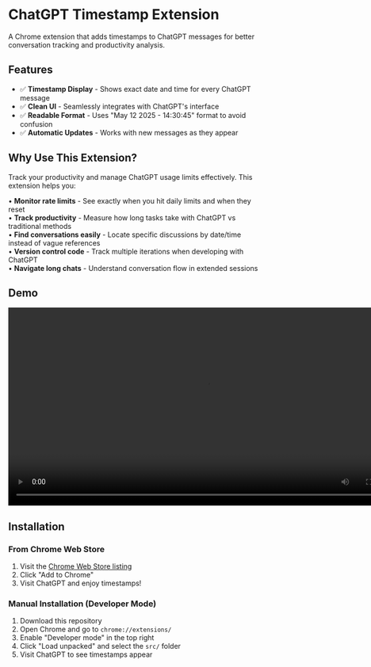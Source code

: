 # ChatGPT Timestamp Extension

A Chrome extension that adds timestamps to ChatGPT messages for better conversation tracking and productivity analysis.

## Features

- ✅ **Timestamp Display** - Shows exact date and time for every ChatGPT message
- ✅ **Clean UI** - Seamlessly integrates with ChatGPT's interface
- ✅ **Readable Format** - Uses "May 12 2025 - 14:30:45" format to avoid confusion
- ✅ **Automatic Updates** - Works with new messages as they appear

## Why Use This Extension?

Track your productivity and manage ChatGPT usage limits effectively. This extension helps you:

• **Monitor rate limits** - See exactly when you hit daily limits and when they reset  
• **Track productivity** - Measure how long tasks take with ChatGPT vs traditional methods  
• **Find conversations easily** - Locate specific discussions by date/time instead of vague references  
• **Version control code** - Track multiple iterations when developing with ChatGPT  
• **Navigate long chats** - Understand conversation flow in extended sessions

## Demo

<video width="800" controls>
  <source src="assets/chatgpt_timestamp.mp4" type="video/mp4">
</video>

## Installation

### From Chrome Web Store
1. Visit the [Chrome Web Store listing](link-to-be-added)
2. Click "Add to Chrome"
3. Visit ChatGPT and enjoy timestamps!

### Manual Installation (Developer Mode)
1. Download this repository
2. Open Chrome and go to `chrome://extensions/`
3. Enable "Developer mode" in the top right
4. Click "Load unpacked" and select the `src/` folder
5. Visit ChatGPT to see timestamps appear
